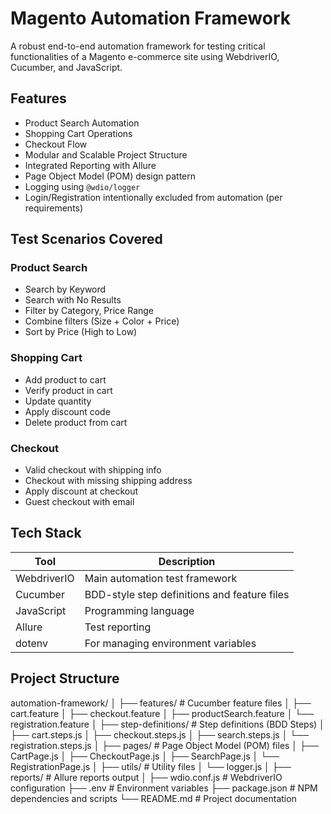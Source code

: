 # Magento Automation Framework

A robust end-to-end automation framework for testing critical functionalities of a Magento e-commerce site using WebdriverIO, Cucumber, and JavaScript.

## Features

- Product Search Automation
- Shopping Cart Operations
- Checkout Flow
- Modular and Scalable Project Structure
- Integrated Reporting with Allure
- Page Object Model (POM) design pattern
- Logging using `@wdio/logger`
- Login/Registration intentionally excluded from automation (per requirements)

## Test Scenarios Covered

### Product Search
- Search by Keyword
- Search with No Results
- Filter by Category, Price Range
- Combine filters (Size + Color + Price)
- Sort by Price (High to Low)

### Shopping Cart
- Add product to cart
- Verify product in cart
- Update quantity
- Apply discount code
- Delete product from cart

### Checkout
- Valid checkout with shipping info
- Checkout with missing shipping address
- Apply discount at checkout
- Guest checkout with email

## Tech Stack

| Tool        | Description                               |
|-------------|-------------------------------------------|
| WebdriverIO | Main automation test framework            |
| Cucumber    | BDD-style step definitions and feature files |
| JavaScript  | Programming language                      |
| Allure      | Test reporting                            |
| dotenv      | For managing environment variables        |

## Project Structure

automation-framework/
│
├── features/                  # Cucumber feature files
│   ├── cart.feature
│   ├── checkout.feature
│   ├── productSearch.feature
│   └── registration.feature
│
├── step-definitions/         # Step definitions (BDD Steps)
│   ├── cart.steps.js
│   ├── checkout.steps.js
│   ├── search.steps.js
│   └── registration.steps.js
│
├── pages/                    # Page Object Model (POM) files
│   ├── CartPage.js
│   ├── CheckoutPage.js
│   ├── SearchPage.js
│   └── RegistrationPage.js
│
├── utils/                    # Utility files
│   └── logger.js
│
├── reports/                  # Allure reports output
│
├── wdio.conf.js              # WebdriverIO configuration
├── .env                      # Environment variables
├── package.json              # NPM dependencies and scripts
└── README.md                 # Project documentation
